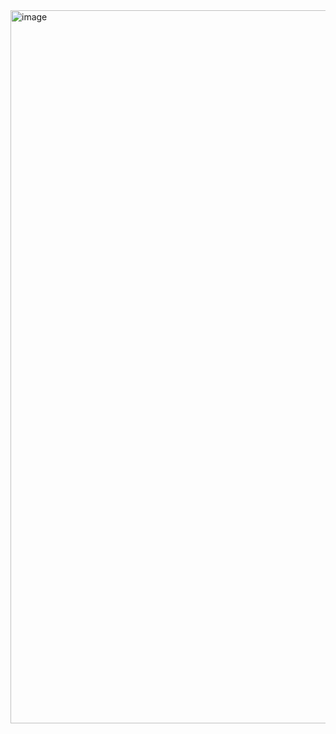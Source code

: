 
<img width="809" height="1141" alt="image" src="https://github.com/user-attachments/assets/973ad2ee-49e7-4970-97a7-07082155c036" />

